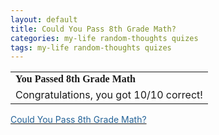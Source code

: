```yaml
---
layout: default
title: Could You Pass 8th Grade Math?
categories: my-life random-thoughts quizes
tags: my-life random-thoughts quizes
---
```


  <TABLE>

<TR>
<TD><FONT face="Georgia, Times New Roman, Times, serif"><STRONG>You Passed 8th Grade Math</STRONG> </FONT></TD></TR>
<TR>
<TD><FONT size="+0">Congratulations, you got 10/10 correct! </FONT></TD></TR></TABLE>
<DIV><A href="http://www.blogthings.com/couldyoupasseighthgrademathquiz/"><FONT color="#246398">Could You Pass 8th Grade Math?</FONT></A></DIV>
